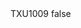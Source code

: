<?xml version="1.0" encoding="UTF-8"?>
<CustomMetadata xmlns="http://soap.sforce.com/2006/04/metadata">
    <label>TXU1009</label>
    <protected>false</protected>
</CustomMetadata>
